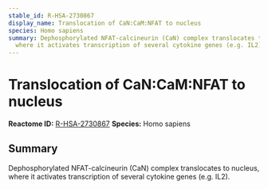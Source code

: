 ```yaml
---
stable_id: R-HSA-2730867
display_name: Translocation of CaN:CaM:NFAT to nucleus
species: Homo sapiens
summary: Dephosphorylated NFAT-calcineurin (CaN) complex translocates to nucleus,
  where it activates transcription of several cytokine genes (e.g. IL2).
---
```


# Translocation of CaN:CaM:NFAT to nucleus
**Reactome ID:** [R-HSA-2730867](https://reactome.org/content/detail/R-HSA-2730867)
**Species:** Homo sapiens

## Summary

Dephosphorylated NFAT-calcineurin (CaN) complex translocates to nucleus, where it activates transcription of several cytokine genes (e.g. IL2).
